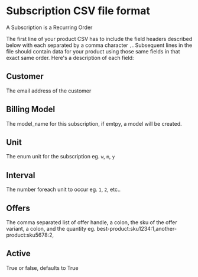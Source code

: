 # Subscription CSV file format
A Subscription is a Recurring Order

The first line of your product CSV has to include the field headers described below with each separated by a comma character `,`. Subsequent lines in the file should contain data for your product using those same fields in that exact same order. Here's a description of each field:

## Customer
The email address of the customer

## Billing Model
The model_name for this subscription, if emtpy, a model will be created.

## Unit
The enum unit for the subscription eg. `w`, `m`, `y`

## Interval
The number foreach unit to occur eg. `1`, `2`, etc..

## Offers
The comma separated list of offer handle, a colon, the sku of the offer variant, a colon, and the quantity
eg. best-product:sku1234:1,another-product:sku5678:2,

## Active
True or false, defaults to True
